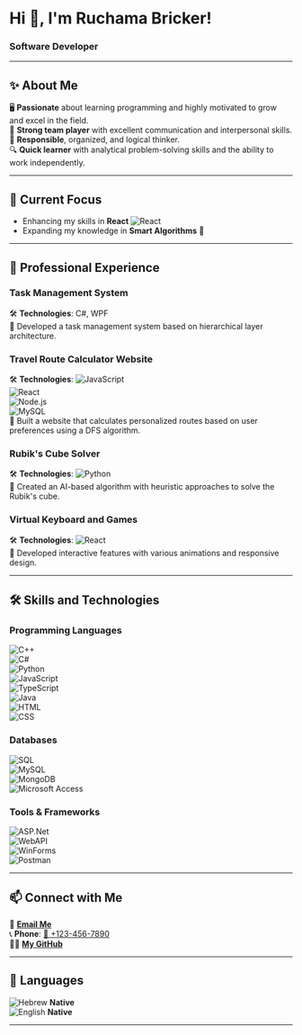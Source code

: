 # Hi 👋, I'm Ruchama Bricker!  
### Software Developer  

---

## ✨ About Me  
🖥️ **Passionate** about learning programming and highly motivated to grow and excel in the field.  
🤝 **Strong team player** with excellent communication and interpersonal skills.  
🎯 **Responsible**, organized, and logical thinker.  
🔍 **Quick learner** with analytical problem-solving skills and the ability to work independently.  

---

## 🌱 Current Focus  
- Enhancing my skills in **React** ![React](https://img.shields.io/badge/-React-61DAFB?logo=React&logoColor=white)  
- Expanding my knowledge in **Smart Algorithms** 🧠  

---

## 💼 Professional Experience  

### **Task Management System**  
🛠️ **Technologies**: C#, WPF  
🔹 Developed a task management system based on hierarchical layer architecture.  

### **Travel Route Calculator Website**  
🛠️ **Technologies**: ![JavaScript](https://img.shields.io/badge/-JavaScript-F7DF1E?logo=JavaScript&logoColor=black)  
![React](https://img.shields.io/badge/-React-61DAFB?logo=React&logoColor=white)  
![Node.js](https://img.shields.io/badge/-Node.js-339933?logo=Node.js&logoColor=white)  
![MySQL](https://img.shields.io/badge/-MySQL-4479A1?logo=MySQL&logoColor=white)  
🔹 Built a website that calculates personalized routes based on user preferences using a DFS algorithm.  

### **Rubik's Cube Solver**  
🛠️ **Technologies**: ![Python](https://img.shields.io/badge/-Python-3776AB?logo=Python&logoColor=white)  
🔹 Created an AI-based algorithm with heuristic approaches to solve the Rubik's cube.  

### **Virtual Keyboard and Games**  
🛠️ **Technologies**: ![React](https://img.shields.io/badge/-React-61DAFB?logo=React&logoColor=white)  
🔹 Developed interactive features with various animations and responsive design.  

---

## 🛠️ Skills and Technologies  

### **Programming Languages**  
![C++](https://img.shields.io/badge/-C++-00599C?logo=C%2B%2B&logoColor=white)  
![C#](https://img.shields.io/badge/-C%23-239120?logo=C-Sharp&logoColor=white)  
![Python](https://img.shields.io/badge/-Python-3776AB?logo=Python&logoColor=white)  
![JavaScript](https://img.shields.io/badge/-JavaScript-F7DF1E?logo=JavaScript&logoColor=black)  
![TypeScript](https://img.shields.io/badge/-TypeScript-3178C6?logo=TypeScript&logoColor=white)  
![Java](https://img.shields.io/badge/-Java-007396?logo=Java&logoColor=white)  
![HTML](https://img.shields.io/badge/-HTML-E34F26?logo=HTML5&logoColor=white)  
![CSS](https://img.shields.io/badge/-CSS-1572B6?logo=CSS3&logoColor=white)  

### **Databases**  
![SQL](https://img.shields.io/badge/-SQL-4479A1?logo=MySQL&logoColor=white)  
![MySQL](https://img.shields.io/badge/-MySQL-4479A1?logo=MySQL&logoColor=white)  
![MongoDB](https://img.shields.io/badge/-MongoDB-47A248?logo=MongoDB&logoColor=white)  
![Microsoft Access](https://img.shields.io/badge/-Microsoft%20Access-A4373A?logo=Microsoft-Access&logoColor=white)  

### **Tools & Frameworks**  
![ASP.Net](https://img.shields.io/badge/-ASP.Net-512BD4?logo=.net&logoColor=white)  
![WebAPI](https://img.shields.io/badge/-WebAPI-512BD4?logo=.net&logoColor=white)  
![WinForms](https://img.shields.io/badge/-WinForms-512BD4?logo=.net&logoColor=white)  
![Postman](https://img.shields.io/badge/-Postman-FF6C37?logo=Postman&logoColor=white)  

---

## 📫 Connect with Me  

📧 **[Email Me](mailto:ruchamabricker@gmail.com)**  
📞 **Phone**: [📱 +123-456-7890](tel:0556736128)  
👨‍💻 **[My GitHub](https://github.com/ruchamabricker)**  

---

## 💬 Languages  
![Hebrew](https://img.shields.io/badge/-Hebrew-000000?logoColor=white) **Native**  
![English](https://img.shields.io/badge/-English-007396?logoColor=white) **Native**  

---
